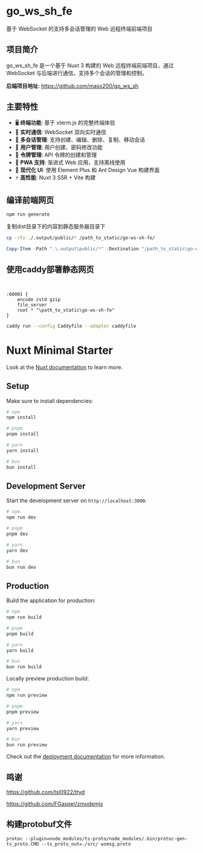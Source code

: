 # go_ws_sh_fe

基于 WebSocket 的支持多会话管理的 Web 远程终端前端项目

## 项目简介

go_ws_sh_fe 是一个基于 Nuxt 3 构建的 Web 远程终端前端项目，通过 WebSocket 与后端进行通信，支持多个会话的管理和控制。

**后端项目地址**: https://github.com/masx200/go_ws_sh

## 主要特性

- 🖥️ **终端功能**: 基于 xterm.js 的完整终端体验
- 🔗 **实时通信**: WebSocket 双向实时通信
- 👥 **多会话管理**: 支持创建、编辑、删除、复制、移动会话
- 👤 **用户管理**: 用户创建、密码修改功能
- 🔐 **令牌管理**: API 令牌的创建和管理
- 📱 **PWA 支持**: 渐进式 Web 应用，支持离线使用
- 🎨 **现代化 UI**: 使用 Element Plus 和 Ant Design Vue 构建界面
- ⚡ **高性能**: Nuxt 3 SSR + Vite 构建

## 编译前端网页

```shell
npm run generate
```

复制dist目录下的内容到静态服务器目录下

```bash
cp -rfv ./.output/public/* /path_to_static/go-ws-sh-fe/
```

```powershell
Copy-Item -Path ".\.output\public/*" -Destination "/path_to_static\go-ws-sh-fe" -Recurse -Force -v
```

## 使用caddy部署静态网页

```caddyfile


:60001 {
	encode zstd gzip
	file_server
	root * "\path_to_static\go-ws-sh-fe"
}
```

```bash
caddy run --config Caddyfile --adapter caddyfile
```

# Nuxt Minimal Starter

Look at the
[Nuxt documentation](https://nuxt.com/docs/getting-started/introduction) to
learn more.

## Setup

Make sure to install dependencies:

```bash
# npm
npm install

# pnpm
pnpm install

# yarn
yarn install

# bun
bun install
```

## Development Server

Start the development server on `http://localhost:3000`:

```bash
# npm
npm run dev

# pnpm
pnpm dev

# yarn
yarn dev

# bun
bun run dev
```

## Production

Build the application for production:

```bash
# npm
npm run build

# pnpm
pnpm build

# yarn
yarn build

# bun
bun run build
```

Locally preview production build:

```bash
# npm
npm run preview

# pnpm
pnpm preview

# yarn
yarn preview

# bun
bun run preview
```

Check out the
[deployment documentation](https://nuxt.com/docs/getting-started/deployment) for
more information.

## 鸣谢

https://github.com/tsl0922/ttyd

https://github.com/FGasper/zmodemjs

## 构建protobuf文件

```shell
protoc --plugin=node_modules/ts-proto/node_modules/.bin/protoc-gen-ts_proto.CMD --ts_proto_out=./src/ wsmsg.proto
```
